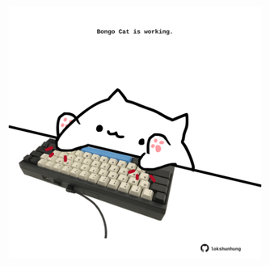 <!-- built at 11/01/2022, 18:00:52 UTC -->
<p align="center">
  <img width="500" height="500" src="./ReadmeImage.svg">
</p>

